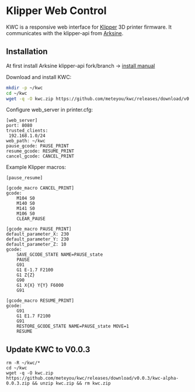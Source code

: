 # Klipper Web Control
KWC is a responsive web interface for [Klipper](https://github.com/KevinOConnor/klipper) 3D printer firmware. It communicates with the klipper-api from [Arksine](https://github.com/arksine). 

## Installation
At first install Arksine klipper-api fork/branch -> [install manual](https://github.com/Arksine/klipper/tree/work-web_server-20200131/klippy/extras/web_server)

Download and install KWC:
```bash
mkdir -p ~/kwc
cd ~/kwc
wget -q -O kwc.zip https://github.com/meteyou/kwc/releases/download/v0.0.3/kwc-alpha-0.0.3.zip && unzip kwc.zip && rm kwc.zip
```

Configure web_server in printer.cfg:
```
[web_server]
port: 8080
trusted_clients:
 192.168.1.0/24
web_path: ~/kwc
pause_gcode: PAUSE_PRINT
resume_gcode: RESUME_PRINT
cancel_gcode: CANCEL_PRINT
```

Example Klipper macros:
```
[pause_resume]

[gcode_macro CANCEL_PRINT]
gcode:
    M104 S0
    M140 S0
    M141 S0
    M106 S0
    CLEAR_PAUSE

[gcode_macro PAUSE_PRINT]
default_parameter_X: 230
default_parameter_Y: 230
default_parameter_Z: 10
gcode:
    SAVE_GCODE_STATE NAME=PAUSE_state
    PAUSE
    G91
    G1 E-1.7 F2100
    G1 Z{Z}
    G90
    G1 X{X} Y{Y} F6000
    G91

[gcode_macro RESUME_PRINT]
gcode:
    G91
    G1 E1.7 F2100
    G91
    RESTORE_GCODE_STATE NAME=PAUSE_state MOVE=1
    RESUME
```

## Update KWC to V0.0.3
```
rm -R ~/kwc/*
cd ~/kwc
wget -q -O kwc.zip https://github.com/meteyou/kwc/releases/download/v0.0.3/kwc-alpha-0.0.3.zip && unzip kwc.zip && rm kwc.zip
```